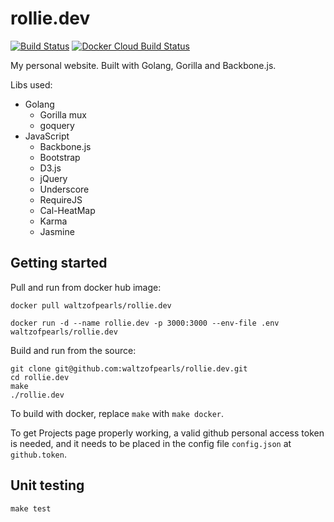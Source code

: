 # rollie.dev

[![Build Status](https://travis-ci.org/waltzofpearls/rollie.dev.svg)](https://travis-ci.org/waltzofpearls/rollie.dev)
[![Docker Cloud Build Status](https://img.shields.io/docker/cloud/build/waltzofpearls/rollie.dev)](https://hub.docker.com/r/waltzofpearls/rollie.dev)

My personal website. Built with Golang, Gorilla and Backbone.js.

Libs used:

* Golang
  * Gorilla mux
  * goquery
* JavaScript
  * Backbone.js
  * Bootstrap
  * D3.js
  * jQuery
  * Underscore
  * RequireJS
  * Cal-HeatMap
  * Karma
  * Jasmine

## Getting started

Pull and run from docker hub image:

```
docker pull waltzofpearls/rollie.dev

docker run -d --name rollie.dev -p 3000:3000 --env-file .env waltzofpearls/rollie.dev
```

Build and run from the source:

```
git clone git@github.com:waltzofpearls/rollie.dev.git
cd rollie.dev
make
./rollie.dev
```

To build with docker, replace `make` with `make docker`.

To get Projects page properly working, a valid github personal access token
is needed, and it needs to be placed in the config file `config.json` at
`github.token`.

## Unit testing

```
make test
```
